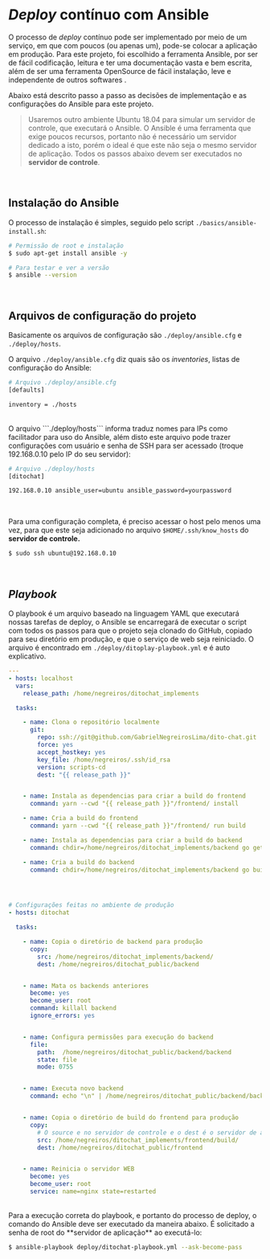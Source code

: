 # *Deploy* contínuo com Ansible

O processo de _deploy_ contínuo pode ser implementado por meio de um serviço, em que com poucos (ou apenas um), pode-se colocar a aplicação em produção. Para este projeto, foi escolhido a ferramenta Ansible, por ser de fácil codificação, leitura e ter uma documentação vasta e bem escrita, além de ser uma ferramenta OpenSource de fácil instalação, leve e independente de outros softwares .

Abaixo está descrito passo a passo as decisões de implementação e as configurações do Ansible para este projeto.

> Usaremos outro ambiente Ubuntu 18.04 para simular um servidor de controle, que executará o Ansible. O Ansible é uma ferramenta que exige poucos recursos, portanto não é necessário um servidor dedicado a isto, porém o ideal é que este não seja o mesmo servidor de aplicação.
> Todos os passos abaixo devem ser executados no __servidor de controle__.



<br>

## Instalação do Ansible

O processo de instalação é simples, seguido pelo script ```./basics/ansible-install.sh```:
```bash
# Permissão de root e instalação
$ sudo apt-get install ansible -y

# Para testar e ver a versão
$ ansible --version
```



<br>

## Arquivos de configuração do projeto

Basicamente os arquivos de configuração são ```./deploy/ansible.cfg``` e ```./deploy/hosts```.

O arquivo ```./deploy/ansible.cfg``` diz quais são os _inventories_, listas de configuração do Ansible:
```bash
# Arquivo ./deploy/ansible.cfg
[defaults]

inventory = ./hosts
```


<br>
O arquivo ```./deploy/hosts``` informa traduz nomes para IPs como facilitador para uso do Ansible, além disto este arquivo pode trazer configurações com usuário e senha de SSH para ser acessado (troque 192.168.0.10 pelo IP do seu servidor):

```bash
# Arquivo ./deploy/hosts
[ditochat]

192.168.0.10 ansible_user=ubuntu ansible_password=yourpassword
```

<br>

Para uma configuração completa, é preciso acessar o host pelo menos uma vez, para que este seja adicionado no arquivo ```$HOME/.ssh/know_hosts``` do __servidor de controle.__

```bash
$ sudo ssh ubuntu@192.168.0.10
```



<br>

## *Playbook*

O playbook é um arquivo baseado na linguagem YAML que executará nossas tarefas de deploy, o Ansible se encarregará de executar o script com todos os passos para que o projeto seja clonado do GitHub,  copiado para seu diretório em produção, e que o serviço de web seja reiniciado. O arquivo é encontrado em ```./deploy/ditoplay-playbook.yml``` e é auto explicativo.

```yaml
---
- hosts: localhost
  vars:
    release_path: /home/negreiros/ditochat_implements

  tasks:

    - name: Clona o repositório localmente
      git:
        repo: ssh://git@github.com/GabrielNegreirosLima/dito-chat.git
        force: yes
        accept_hostkey: yes
        key_file: /home/negreiros/.ssh/id_rsa
        version: scripts-cd
        dest: "{{ release_path }}"


    - name: Instala as dependencias para criar a build do frontend
      command: yarn --cwd "{{ release_path }}"/frontend/ install

    - name: Cria a build do frontend
      command: yarn --cwd "{{ release_path }}"/frontend/ run build

    - name: Instala as dependencias para criar a build do backend
      command: chdir=/home/negreiros/ditochat_implements/backend go get ./...

    - name: Cria a build do backend
      command: chdir=/home/negreiros/ditochat_implements/backend go build ./.




# Configurações feitas no ambiente de produção
- hosts: ditochat

  tasks:

    - name: Copia o diretório de backend para produção
      copy:
        src: /home/negreiros/ditochat_implements/backend/
        dest: /home/negreiros/ditochat_public/backend


    - name: Mata os backends anteriores
      become: yes
      become_user: root
      command: killall backend
      ignore_errors: yes


    - name: Configura permissões para execução do backend
      file: 
        path:  /home/negreiros/ditochat_public/backend/backend
        state: file
        mode: 0755


    - name: Executa novo backend
      command: echo "\n" | /home/negreiros/ditochat_public/backend/backend &


    - name: Copia o diretório de build do frontend para produção
      copy:
        # O source e no servidor de controle e o dest é o servidor de aplicação em produçao
        src: /home/negreiros/ditochat_implements/frontend/build/
        dest: /home/negreiros/ditochat_public/frontend


    - name: Reinicia o servidor WEB
      become: yes
      become_user: root
      service: name=nginx state=restarted
```

<br>
Para a execução correta do playbook, e portanto do processo de deploy, o comando do Ansible deve ser executado da maneira abaixo. É solicitado a senha de root do **servidor de aplicação** ao executá-lo:


```bash
$ ansible-playbook deploy/ditochat-playbook.yml --ask-become-pass
```
